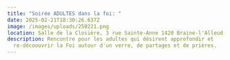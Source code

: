```yaml
---
title: "Soirée ADULTES dans la foi: "
date: 2025-02-21T18:30:26.637Z
image: /images/uploads/250221.png
location: Salle de la Closière, 3 rue Sainte-Anne 1420 Braine-l'Alleud
description: Rencontre pour les adultes qui désirent approfondir et
  re-décoouvrir la Foi autour d'un verre, de partages et de prières.
---
```

